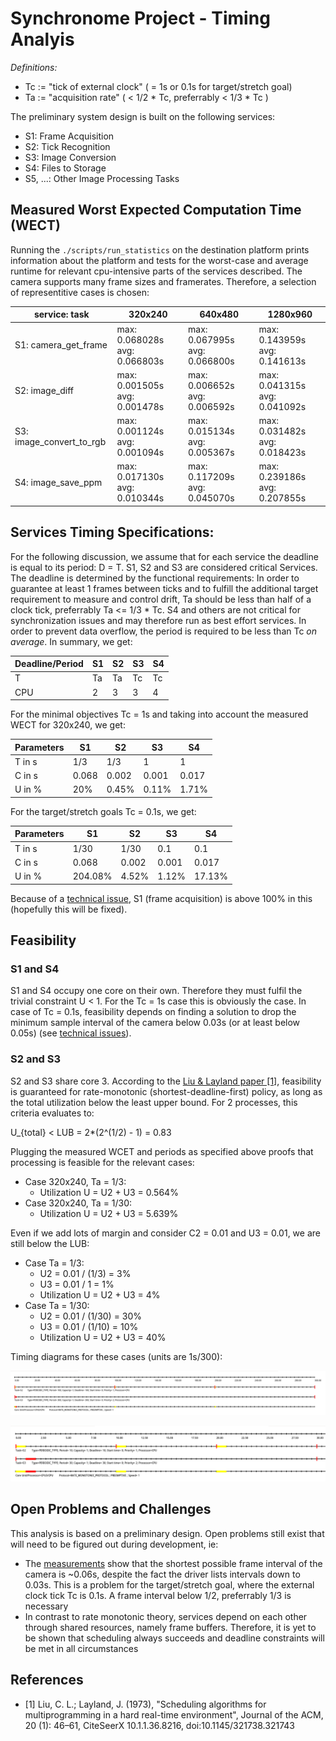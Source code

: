# Synchronome Project - Timing Analyis

*Definitions:*

- Tc := "tick of external clock" ( = 1s or 0.1s for target/stretch goal)
- Ta := "acquisition rate" ( < 1/2 * Tc, preferrably < 1/3 * Tc )

The preliminary system design is built on the following services:

- S1: Frame Acquisition
- S2: Tick Recognition
- S3: Image Conversion
- S4: Files to Storage
- S5, ...: Other Image Processing Tasks

## Measured Worst Expected Computation Time (WECT)

Running the `./scripts/run_statistics` on the destination platform prints information about the platform and tests for the worst-case and average runtime for relevant cpu-intensive parts of the services described.
The camera supports many frame sizes and framerates. Therefore, a selection of representitive cases is chosen:

| service: task            | 320x240                       | 640x480                       | 1280x960                      |
|--------------------------|-------------------------------|-------------------------------|-------------------------------|
| S1: camera_get_frame     | max: 0.068028s avg: 0.066803s | max: 0.067995s avg: 0.066800s | max: 0.143959s avg: 0.141613s |
| S2: image_diff           | max: 0.001505s avg: 0.001478s | max: 0.006652s avg: 0.006592s | max: 0.041315s avg: 0.041092s |
| S3: image_convert_to_rgb | max: 0.001124s avg: 0.001094s | max: 0.015134s avg: 0.005367s | max: 0.031482s avg: 0.018423s |
| S4: image_save_ppm       | max: 0.017130s avg: 0.010344s | max: 0.117209s avg: 0.045070s | max: 0.239186s avg: 0.207855s |

## Services Timing Specifications:

For the following discussion, we assume that for each service the deadline is equal to its period: D = T.
S1, S2 and S3 are considered critical Services. The deadline is determined by the functional requirements:
In order to guarantee at least 1 frames between ticks and to fulfill the additional target requirement to measure and control drift, Ta should be less than half of a clock tick, preferrably Ta <= 1/3 * Tc.
S4 and others are not critical for synchronization issues and may therefore run as best effort services. In order to prevent data overflow, the period is required to be less than Tc *on average*.
In summary, we get:

| Deadline/Period | S1 | S2 | S3 | S4 |
|-----------------|----|----|----|----|
| T               | Ta | Ta | Tc | Tc |
| CPU             | 2  | 3  | 3  | 4  |

For the minimal objectives Tc = 1s and taking into account the measured WECT for 320x240, we get:

| Parameters | S1    | S2    | S3    | S4    |
|------------|-------|-------|-------|-------|
| T in s     | 1/3   | 1/3   | 1     | 1     |
| C in s     | 0.068 | 0.002 | 0.001 | 0.017 |
| U in %     | 20%   | 0.45% | 0.11% | 1.71% |

For the target/stretch goals Tc = 0.1s, we get:

| Parameters | S1      | S2    | S3    | S4     |
|------------|---------|-------|-------|--------|
| T in s     | 1/30    | 1/30  | 0.1   | 0.1    |
| C in s     | 0.068   | 0.002 | 0.001 | 0.017  |
| U in %     | 204.08% | 4.52% | 1.12% | 17.13% |

Because of a [technical issue](#open-problems-and-challenges), S1 (frame acquisition) is above 100% in this (hopefully this will be fixed).

## Feasibility

### S1 and S4

S1 and S4 occupy one core on their own. Therefore they must fulfil the trivial constraint U < 1.
For the Tc = 1s case this is obviously the case.
In case of Tc = 0.1s, feasibility depends on finding a solution to drop the minimum sample interval of the camera below 0.03s (or at least below 0.05s) (see [technical issues](#open-problems-and-challenges)).

### S2 and S3

S2 and S3 share core 3.
According to the [Liu & Layland paper [1]](#references), feasibility is guaranteed for rate-monotonic (shortest-deadline-first) policy, as long as the total utilization below the least upper bound. For 2 processes, this criteria evaluates to:

U_{total} < LUB = 2*(2^(1/2) - 1) = 0.83

Plugging the measured WCET and periods as specified above proofs that processing is feasible for the relevant cases:

- Case 320x240, Ta = 1/3:
    - Utilization U = U2 + U3 = 0.564% 
- Case 320x240, Ta = 1/30:
    - Utilization U = U2 + U3 = 5.639%

Even if we add lots of margin and consider C2 = 0.01 and U3 = 0.01, we are still below the LUB:

- Case Ta = 1/3:
    - U2 = 0.01 / (1/3) = 3%
    - U3 = 0.01 / 1 = 1%
    - Utilization U = U2 + U3 = 4%
- Case Ta = 1/30:
    - U2 = 0.01 / (1/30) = 30%
    - U3 = 0.01 / (1/10) = 10%
    - Utilization U = U2 + U3 = 40%

Timing diagrams for these cases (units are 1s/300):

![scheduling diagram Ta=1/3, time in 1s/300](./imgs/diagrams/3_scheduling_core3.png)

![scheduling diagram Ta=1/30, time in 1s/300](./imgs/diagrams/4_scheduling_core3_extended.png)

## Open Problems and Challenges

This analysis is based on a preliminary design. Open problems still exist that will need to be figured out during development, ie:

- The [measurements](#measured-worst-expected-computation-time-wect) show that the shortest possible frame interval of the camera is ~0.06s, despite the fact the driver lists intervals down to 0.03s. This is a problem for the target/stretch goal, where the external clock tick Tc is 0.1s. A frame interval below 1/2, preferrably 1/3 is necessary
- In contrast to rate monotonic theory, services depend on each other through shared resources, namely frame buffers. Therefore, it is yet to be shown that scheduling always succeeds and deadline constraints will be met in all circumstances

## References

- [1] Liu, C. L.; Layland, J. (1973), "Scheduling algorithms for multiprogramming in a hard real-time environment", Journal of the ACM, 20 (1): 46–61, CiteSeerX 10.1.1.36.8216, doi:10.1145/321738.321743 
